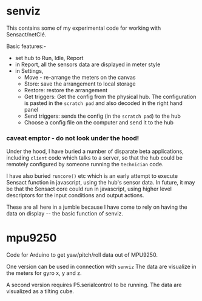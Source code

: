 # senviz

This contains some of my experimental code for working with Sensact/netClé.

Basic features:-

- set hub to Run, Idle, Report 
- in Report, all the sensors data are displayed in meter style
- in Settings, 
	- Move - re-arrange the meters on the canvas
	- Store: save the arrangement to local storage
	- Restore: restore the arrangement
	- Get triggers: Get the config from the physical hub. The configuration is pasted in the `scratch pad` and also decoded in the right hand panel
	- Send triggers: sends the config (in the `scratch pad`) to the hub
	- Choose a config file on the computer and send it to the hub


### caveat emptor - do not look under the hood!
Under the hood, I have buried a number of disparate beta applications, including `client` code which talks to a server, so that the hub could be remotely configured by someone running the `technician` code.

I have also buried `runcore()` etc which is an early attempt to execute Sensact function in javascript, using the hub's sensor data. In future, it may be that the Sensact core could run in javascript, using higher level descriptors for the input conditions and output actions.

These are all here in a jumble because I have come to rely on having the data on display -- the basic function of senviz.

# mpu9250

Code for Arduino to get yaw/pitch/roll data out of MPU9250.

One version can be used in connection with `senviz` 
The data are visualize in the meters for gyro x, y and z.

A second version requires P5.serialcontrol to be running.
The data are visualized as a tilting cube.